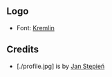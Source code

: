 ## Logo

- Font: [Kremlin](https://www.dafont.com/kremlin.font)

## Credits

- [./profile.jpg] is by [Jan Stępień](https://www.janstepien.com/)
